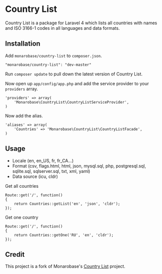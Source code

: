 # Country List

Country List is a package for Laravel 4 which lists all countries with names and ISO 3166-1 codes in all languages and data formats.


## Installation

Add `monarobase/country-list` to `composer.json`.

    "monarobase/country-list": "dev-master"
    
Run `composer update` to pull down the latest version of Country List.

Now open up `app/config/app.php` and add the service provider to your `providers` array.

    'providers' => array(
        'Monarobase\CountryList\CountryListServiceProvider',
    )

Now add the alias.

    'aliases' => array(
        'Countries' => 'Monarobase\CountryList\CountryListFacade',
    )


## Usage

- Locale (en, en_US, fr, fr_CA...)
- Format (csv, flags.html, html, json, mysql.sql, php, postgresql.sql, sqlite.sql, sqlserver.sql, txt, xml, yaml)
- Data source (icu, cldr)

Get all countries

	Route::get('/', function()
	{
		return Countries::getList('en', 'json', 'cldr');
	});


Get one country

	Route::get('/', function()
	{
		return Countries::getOne('RU', 'en', 'cldr');
	});

## Credit

This project is a fork of Monarobase's [Country List](https://github.com/Monarobase/country-list) project.
